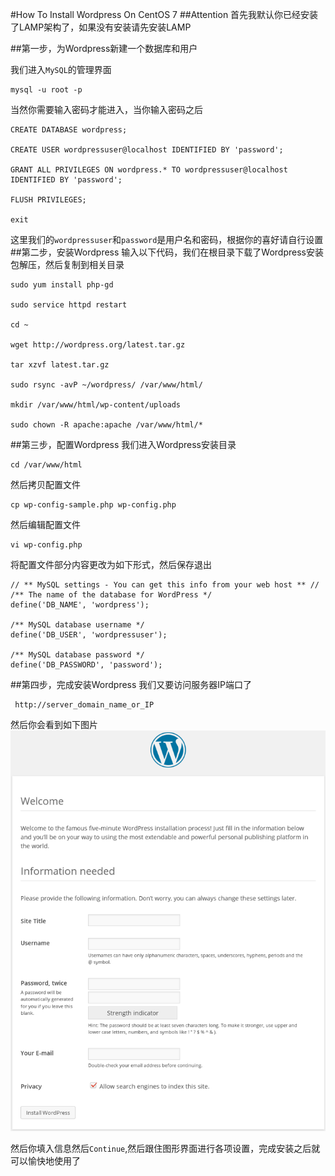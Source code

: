 #How To Install Wordpress On CentOS 7
##Attention
首先我默认你已经安装了LAMP架构了，如果没有安装请先安装LAMP

##第一步，为Wordpress新建一个数据库和用户

我们进入`MySQL`的管理界面
<pre><code>mysql -u root -p</code></pre>
当然你需要输入密码才能进入，当你输入密码之后
<pre><code>CREATE DATABASE wordpress;

CREATE USER wordpressuser@localhost IDENTIFIED BY 'password';

GRANT ALL PRIVILEGES ON wordpress.* TO wordpressuser@localhost IDENTIFIED BY 'password';

FLUSH PRIVILEGES;

exit</code></pre>
这里我们的`wordpressuser`和`password`是用户名和密码，根据你的喜好请自行设置
##第二步，安装Wordpress
输入以下代码，我们在根目录下载了Wordpress安装包解压，然后复制到相关目录
<pre><code>sudo yum install php-gd

sudo service httpd restart

cd ~

wget http://wordpress.org/latest.tar.gz

tar xzvf latest.tar.gz

sudo rsync -avP ~/wordpress/ /var/www/html/

mkdir /var/www/html/wp-content/uploads

sudo chown -R apache:apache /var/www/html/*</code></pre>
##第三步，配置Wordpress
我们进入Wordpress安装目录
<pre><code>cd /var/www/html</code></pre>
然后拷贝配置文件
<pre><code>cp wp-config-sample.php wp-config.php</code></pre>
然后编辑配置文件
<pre><code>vi wp-config.php</code></pre>
将配置文件部分内容更改为如下形式，然后保存退出
<pre><code>// ** MySQL settings - You can get this info from your web host ** //
/** The name of the database for WordPress */
define('DB_NAME', 'wordpress');

/** MySQL database username */
define('DB_USER', 'wordpressuser');

/** MySQL database password */
define('DB_PASSWORD', 'password');</code></pre>
##第四步，完成安装Wordpress
我们又要访问服务器IP端口了
<pre><code>	http://server_domain_name_or_IP</code></pre>
然后你会看到如下图片
![wordpress_web_install](https://raw.githubusercontent.com/lvchengli/lvchengli.github.io/master/markdown/img/wordpress_web_install.png)

然后你填入信息然后`Continue`,然后跟住图形界面进行各项设置，完成安装之后就可以愉快地使用了





